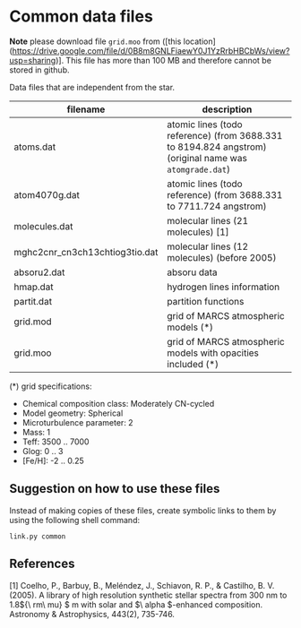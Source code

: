# Common data files

**Note** please download file `grid.moo` from ([this location]
(https://drive.google.com/file/d/0B8m8GNLFiaewY0J1YzRrbHBCbWs/view?usp=sharing)].
This file has more than 100 MB and therefore cannot be stored in github.

Data files that are independent from the star.

filename       | description
---------------|-------------
atoms.dat      | atomic lines (todo reference) (from 3688.331 to 8194.824 angstrom) (original name was `atomgrade.dat`)
atom4070g.dat  | atomic lines (todo reference) (from 3688.331 to 7711.724 angstrom) 
molecules.dat  | molecular lines (21 molecules) [1]
mghc2cnr_cn3ch13chtiog3tio.dat | molecular lines (12 molecules) (before 2005)
absoru2.dat    | absoru data
hmap.dat       | hydrogen lines information
partit.dat     | partition functions 
grid.mod       | grid of MARCS atmospheric models (*)
grid.moo       | grid of MARCS atmospheric models with opacities included (*)


(*) grid specifications:
  - Chemical composition class: Moderately CN-cycled
  - Model geometry: Spherical
  - Microturbulence parameter: 2
  - Mass: 1
  - Teff: 3500 .. 7000
  - Glog: 0 .. 3
  - [Fe/H]: -2 .. 0.25


## Suggestion on how to use these files

Instead of making copies of these files, create symbolic links to them by using the following shell command:

```shell
link.py common
```

## References

[1] Coelho, P., Barbuy, B., Meléndez, J., Schiavon, R. P., & Castilho, B. V. (2005). 
A library of high resolution synthetic stellar spectra from 300 nm to 1.8${\ rm\ mu} $ m 
with solar and $\ alpha $-enhanced composition. Astronomy & Astrophysics, 443(2), 735-746.
